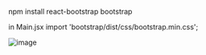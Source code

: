 npm install react-bootstrap bootstrap

in Main.jsx import 'bootstrap/dist/css/bootstrap.min.css';

![image](https://github.com/user-attachments/assets/241b8d26-4758-47e9-8530-0a266010383a)

